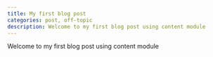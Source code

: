 ```yaml
---
title: My first blog post
categories: post, off-topic
description: Welcome to my first blog post using content module
---
```


Welcome to my first blog post using content module
